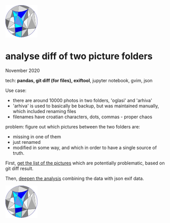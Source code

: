 ![logo](../repo-python.png)

# analyse diff of two picture folders
November 2020

tech: **pandas, git diff (for files), exiftool**, jupyter notebook, gvim, json

Use case:
- there are around 10000 photos in two folders, 'oglasi' and 'arhiva'
- 'arhiva' is used to basically be backup, but was maintained manually, which included renaming files
- filenames have croatian characters, dots, commas - proper chaos

problem: figure out which pictures between the two folders are:
- missing in one of them
- just renamed
- modified in some way, and which
in order to have a single source of truth.

First, [get the list of the pictures](analyse_git_diff/git_diff_analyser.ipynb) which are potentially problematic, based on git diff result.

Then, [deepen the analysis](analyse_git_diff/dig_with_json.ipynb) combining the data with json exif data.


![logo](../repo-python.png)
